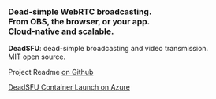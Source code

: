 
### Dead-simple WebRTC broadcasting.<br>From OBS, the browser, or your app.<br>Cloud-native and scalable. <!-- omit in toc -->


**DeadSFU**: dead-simple broadcasting and video transmission.  
MIT open source.



Project Readme [on Github](https://github.com/x186k/deadsfu#readme)

[DeadSFU Container Launch on Azure](/azure.container.cli)  


